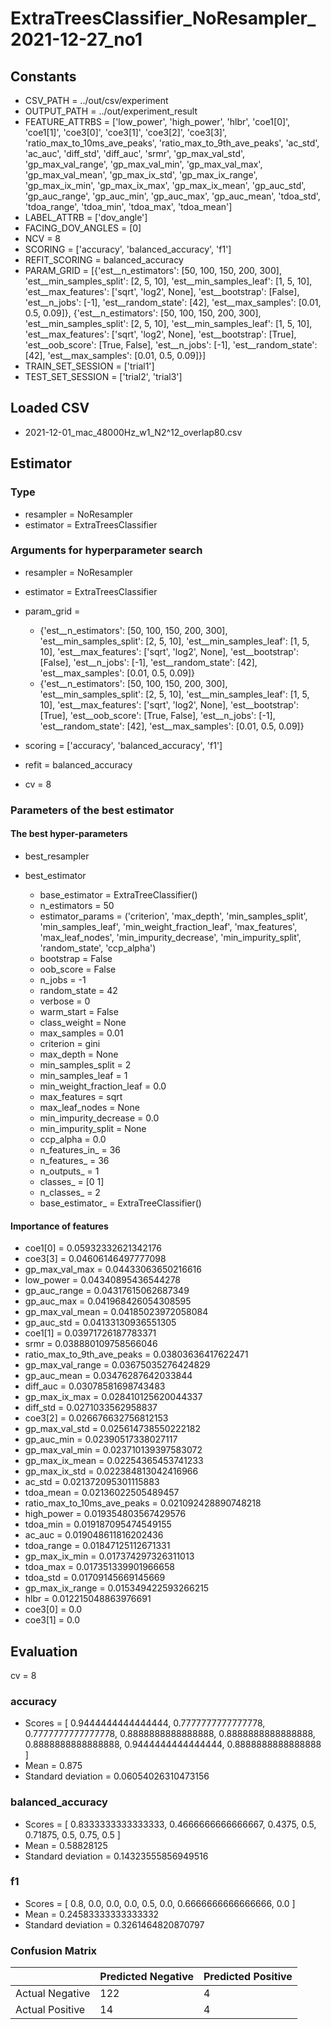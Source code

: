 # ExtraTreesClassifier_NoResampler_2021-12-27_no1
## Constants
- CSV_PATH = ../out/csv/experiment
- OUTPUT_PATH = ../out/experiment_result
- FEATURE_ATTRBS = ['low_power', 'high_power', 'hlbr', 'coe1[0]', 'coe1[1]', 'coe3[0]', 'coe3[1]', 'coe3[2]', 'coe3[3]', 'ratio_max_to_10ms_ave_peaks', 'ratio_max_to_9th_ave_peaks', 'ac_std', 'ac_auc', 'diff_std', 'diff_auc', 'srmr', 'gp_max_val_std', 'gp_max_val_range', 'gp_max_val_min', 'gp_max_val_max', 'gp_max_val_mean', 'gp_max_ix_std', 'gp_max_ix_range', 'gp_max_ix_min', 'gp_max_ix_max', 'gp_max_ix_mean', 'gp_auc_std', 'gp_auc_range', 'gp_auc_min', 'gp_auc_max', 'gp_auc_mean', 'tdoa_std', 'tdoa_range', 'tdoa_min', 'tdoa_max', 'tdoa_mean']
- LABEL_ATTRB = ['dov_angle']
- FACING_DOV_ANGLES = [0]
- NCV = 8
- SCORING = ['accuracy', 'balanced_accuracy', 'f1']
- REFIT_SCORING = balanced_accuracy
- PARAM_GRID = [{'est__n_estimators': [50, 100, 150, 200, 300], 'est__min_samples_split': [2, 5, 10], 'est__min_samples_leaf': [1, 5, 10], 'est__max_features': ['sqrt', 'log2', None], 'est__bootstrap': [False], 'est__n_jobs': [-1], 'est__random_state': [42], 'est__max_samples': [0.01, 0.5, 0.09]}, {'est__n_estimators': [50, 100, 150, 200, 300], 'est__min_samples_split': [2, 5, 10], 'est__min_samples_leaf': [1, 5, 10], 'est__max_features': ['sqrt', 'log2', None], 'est__bootstrap': [True], 'est__oob_score': [True, False], 'est__n_jobs': [-1], 'est__random_state': [42], 'est__max_samples': [0.01, 0.5, 0.09]}]
- TRAIN_SET_SESSION = ['trial1']
- TEST_SET_SESSION = ['trial2', 'trial3']

## Loaded CSV
- 2021-12-01_mac_48000Hz_w1_N2^12_overlap80.csv

## Estimator
### Type
- resampler = NoResampler
- estimator = ExtraTreesClassifier

### Arguments for hyperparameter search
- resampler = NoResampler
- estimator = ExtraTreesClassifier
- param_grid = 
	- {'est__n_estimators': [50, 100, 150, 200, 300], 'est__min_samples_split': [2, 5, 10], 'est__min_samples_leaf': [1, 5, 10], 'est__max_features': ['sqrt', 'log2', None], 'est__bootstrap': [False], 'est__n_jobs': [-1], 'est__random_state': [42], 'est__max_samples': [0.01, 0.5, 0.09]}
	- {'est__n_estimators': [50, 100, 150, 200, 300], 'est__min_samples_split': [2, 5, 10], 'est__min_samples_leaf': [1, 5, 10], 'est__max_features': ['sqrt', 'log2', None], 'est__bootstrap': [True], 'est__oob_score': [True, False], 'est__n_jobs': [-1], 'est__random_state': [42], 'est__max_samples': [0.01, 0.5, 0.09]}

- scoring = ['accuracy', 'balanced_accuracy', 'f1']
- refit = balanced_accuracy
- cv = 8

### Parameters of the best estimator
#### The best hyper-parameters
- best_resampler

- best_estimator
	- base_estimator = ExtraTreeClassifier()
	- n_estimators = 50
	- estimator_params = ('criterion', 'max_depth', 'min_samples_split', 'min_samples_leaf', 'min_weight_fraction_leaf', 'max_features', 'max_leaf_nodes', 'min_impurity_decrease', 'min_impurity_split', 'random_state', 'ccp_alpha')
	- bootstrap = False
	- oob_score = False
	- n_jobs = -1
	- random_state = 42
	- verbose = 0
	- warm_start = False
	- class_weight = None
	- max_samples = 0.01
	- criterion = gini
	- max_depth = None
	- min_samples_split = 2
	- min_samples_leaf = 1
	- min_weight_fraction_leaf = 0.0
	- max_features = sqrt
	- max_leaf_nodes = None
	- min_impurity_decrease = 0.0
	- min_impurity_split = None
	- ccp_alpha = 0.0
	- n_features_in_ = 36
	- n_features_ = 36
	- n_outputs_ = 1
	- classes_ = [0 1]
	- n_classes_ = 2
	- base_estimator_ = ExtraTreeClassifier()

#### Importance of features
- coe1[0] = 0.05932332621342176
- coe3[3] = 0.04606146497777098
- gp_max_val_max = 0.04433063650216616
- low_power = 0.04340895436544278
- gp_auc_range = 0.04317615062687349
- gp_auc_max = 0.041968426054308595
- gp_max_val_mean = 0.04185023972058084
- gp_auc_std = 0.04133130936551305
- coe1[1] = 0.03971726187783371
- srmr = 0.038880109758566046
- ratio_max_to_9th_ave_peaks = 0.03803636417622471
- gp_max_val_range = 0.03675035276424829
- gp_auc_mean = 0.03476287642033844
- diff_auc = 0.03078581698743483
- gp_max_ix_max = 0.028410125620044337
- diff_std = 0.0271033562958837
- coe3[2] = 0.026676632756812153
- gp_max_val_std = 0.025614738550222182
- gp_auc_min = 0.02390517338027117
- gp_max_val_min = 0.023710139397583072
- gp_max_ix_mean = 0.02254365453741233
- gp_max_ix_std = 0.022384813042416966
- ac_std = 0.021372095301115883
- tdoa_mean = 0.02136022505489457
- ratio_max_to_10ms_ave_peaks = 0.021092428890748218
- high_power = 0.019354803567429576
- tdoa_min = 0.019187095474549155
- ac_auc = 0.019048611816202436
- tdoa_range = 0.01847125112671331
- gp_max_ix_min = 0.017374297326311013
- tdoa_max = 0.017351339901966658
- tdoa_std = 0.01709145669145669
- gp_max_ix_range = 0.015349422593266215
- hlbr = 0.012215048863976691
- coe3[0] = 0.0
- coe3[1] = 0.0

## Evaluation
cv = 8
### accuracy
- Scores = [ 0.9444444444444444, 0.7777777777777778, 0.7777777777777778, 0.8888888888888888, 0.8888888888888888, 0.8888888888888888, 0.9444444444444444, 0.8888888888888888 ]
- Mean = 0.875
- Standard deviation = 0.06054026310473156

### balanced_accuracy
- Scores = [ 0.8333333333333333, 0.4666666666666667, 0.4375, 0.5, 0.71875, 0.5, 0.75, 0.5 ]
- Mean = 0.58828125
- Standard deviation = 0.14323555856949516

### f1
- Scores = [ 0.8, 0.0, 0.0, 0.0, 0.5, 0.0, 0.6666666666666666, 0.0 ]
- Mean = 0.24583333333333332
- Standard deviation = 0.3261464820870797

### Confusion Matrix
|  | Predicted Negative | Predicted Positive |
| --- | --- | --- |
| Actual Negative | 122 | 4 |
| Actual Positive | 14 | 4 |

      